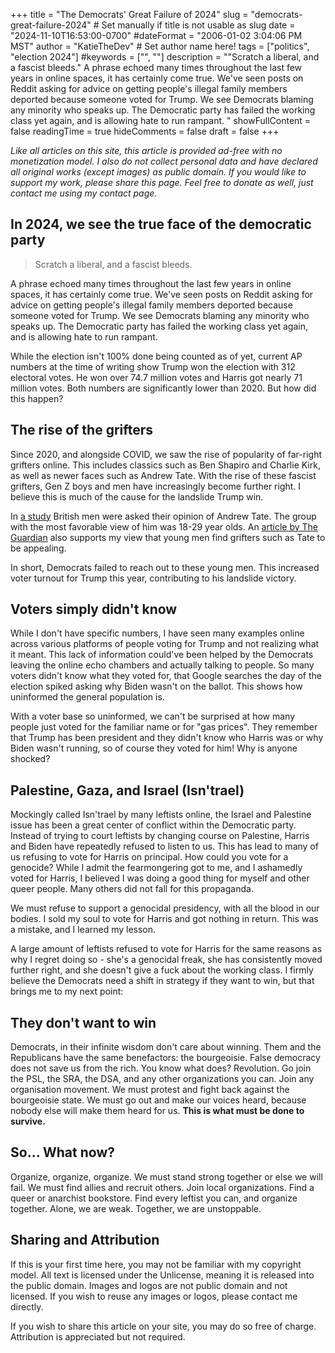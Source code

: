 +++
title = "The Democrats' Great Failure of 2024" 
slug = "democrats-great-failure-2024" # Set manually if title is not usable as slug
date = "2024-11-10T16:53:00-0700"
#dateFormat = "2006-01-02 3:04:06 PM MST"
author = "KatieTheDev" # Set author name here!
tags = ["politics", "election 2024"]
#keywords = ["", ""]
description = "\"Scratch a liberal, and a fascist bleeds.\" A phrase echoed many times throughout the last few years in online spaces, it has certainly come true. We've seen posts on Reddit asking for advice on getting people's illegal family members deported because someone voted for Trump. We see Democrats blaming any minority who speaks up. The Democratic party has failed the working class yet again, and is allowing hate to run rampant. "
showFullContent = false
readingTime = true
hideComments = false
draft = false
+++

*Like all articles on this site, this article is provided ad-free with no monetization model. I also do not collect personal data and have declared all original works (except images) as public domain. If you would like to support my work, please share this page. Feel free to donate as well, just contact me using my contact page.*
## In 2024, we see the true face of the democratic party
> Scratch a liberal, and a fascist bleeds.

A phrase echoed many times throughout the last few years in online spaces, it has certainly come true. We've seen posts on Reddit asking for advice on getting people's illegal family members deported because someone voted for Trump. We see Democrats blaming any minority who speaks up. The Democratic party has failed the working class yet again, and is allowing hate to run rampant. 

While the election isn't 100% done being counted as of yet, current AP numbers at the time of writing show Trump won the election with 312 electoral votes. He won over 74.7 million votes and Harris got nearly 71 million votes. Both numbers are significantly lower than 2020. But how did this happen? 

## The rise of the grifters
Since 2020, and alongside COVID, we saw the rise of popularity of far-right grifters online. This includes classics such as Ben Shapiro and Charlie Kirk, as well as newer faces such as Andrew Tate. With the rise of these fascist grifters, Gen Z boys and men have increasingly become further right. I believe this is much of the cause for the landslide Trump win. 

In [a study](https://www.statista.com/statistics/1417619/gb-men-opinion-andrew-tate-by-age/) British men were asked their opinion of Andrew Tate. The group with the most favorable view of him was 18-29 year olds. An [article by The Guardian](https://www.theguardian.com/news/2024/jan/06/im-andrew-tates-audience-and-i-know-why-he-appeals-to-young-men) also supports my view that young men find grifters such as Tate to be appealing. 

In short, Democrats failed to reach out to these young men. This increased voter turnout for Trump this year, contributing to his landslide victory. 
## Voters simply didn't know 
While I don't have specific numbers, I have seen many examples online across various platforms of people voting for Trump and not realizing what it meant. This lack of information could've been helped by the Democrats leaving the online echo chambers and actually talking to people. So many voters didn't know what they voted for, that Google searches the day of the election spiked asking why Biden wasn't on the ballot. This shows how uninformed the general population is. 

With a voter base so uninformed, we can't be surprised at how many people just voted for the familiar name or for "gas prices". They remember that Trump has been president and they didn't know who Harris was or why Biden wasn't running, so of course they voted for him! Why is anyone shocked? 
## Palestine, Gaza, and Israel (Isn'trael)
Mockingly called Isn'trael by many leftists online, the Israel and Palestine issue has been a great center of conflict within the Democratic party. Instead of trying to court leftists by changing course on Palestine, Harris and Biden have repeatedly refused to listen to us. This has lead to many of us refusing to vote for Harris on principal. How could you vote for a genocide? While I admit the fearmongering got to me, and I ashamedly voted for Harris, I believed I was doing a good thing for myself and other queer people. Many others did not fall for this propaganda. 

We must refuse to support a genocidal presidency, with all the blood in our bodies. I sold my soul to vote for Harris and got nothing in return. This was a mistake, and I learned my lesson. 

A large amount of leftists refused to vote for Harris for the same reasons as why I regret doing so - she's a genocidal freak, she has consistently moved further right, and she doesn't give a fuck about the working class. I firmly believe the Democrats need a shift in strategy if they want to win, but that brings me to my next point:
## They don't want to win
Democrats, in their infinite wisdom don't care about winning. Them and the Republicans have the same benefactors: the bourgeoisie. False democracy does not save us from the rich. You know what does? Revolution. Go join the PSL, the SRA, the DSA, and any other organizations you can. Join any organisation movement. We must protest and fight back against the bourgeoisie state. We must go out and make our voices heard, because nobody else will make them heard for us. **This is what must be done to survive.**
## So... What now? 
Organize, organize, organize. We must stand strong together or else we will fail. We must find allies and recruit others. Join local organizations. Find a queer or anarchist bookstore. Find every leftist you can, and organize together. Alone, we are weak. Together, we are unstoppable. 

## Sharing and Attribution
If this is your first time here, you may not be familiar with my copyright model. All text is licensed under the Unlicense, meaning it is released into the public domain. Images and logos are not public domain and not licensed. If you wish to reuse any images or logos, please contact me directly. 

If you wish to share this article on your site, you may do so free of charge. Attribution is appreciated but not required. 
